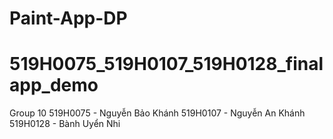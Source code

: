 # Paint-App-DP
# 519H0075_519H0107_519H0128_finalapp_demo
Group 10
519H0075 - Nguyễn Bảo Khánh
519H0107 - Nguyễn An Khánh
519H0128 - Bành Uyển Nhi
